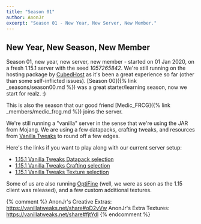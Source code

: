 ```yaml
---
title: "Season 01"
author: AnonJr
excerpt: "Season 01 - New Year, New Server, New Member."
---
```


## New Year, New Season, New Member
Season 01, new year, new server, new member - started on 01 Jan 2020, on a fresh 1.15.1 server with the seed *1057265842*. We're still running on the hosting package by [CubedHost](https://cubedhost.com/) as it's been a great experience so far (other than some self-inflicted issues). [Season 00]({% link _seasons/season00.md %}) was a great starter/learning season, now  we start for realz. :)

This is also the season that our good friend [Medic_FRCG]({% link _members/medic_frcg.md %}) joins the server.

We're still running a "vanilla" server in the sense that we're using the JAR from Mojang. We are using a few datapacks, crafting tweaks, and resources from [Vanilla Tweaks](https://vanillatweaks.net/) to round off a few edges.

Here's the links if you want to play along with our current server setup:

 * [1.15.1 Vanilla Tweaks Datapack selection](https://vanillatweaks.net/share#o2rdpT)
 * [1.15.1 Vanilla Tweaks Crafting selection](https://vanillatweaks.net/share#t5got3)
 * [1.15.1 Vanilla Tweaks Texture selection](https://vanillatweaks.net/share#nEAEe4)

Some of us are also running [OptiFine](https://optifine.net/home) (well, we were as soon as the 1.15 client was released), and a few custom additional textures.

{% comment %}
AnonJr's Creative Extras: https://vanillatweaks.net/share#oD2vVw
AnonJr's Extra Textures: https://vanillatweaks.net/share#fjtYdl
{% endcomment %}